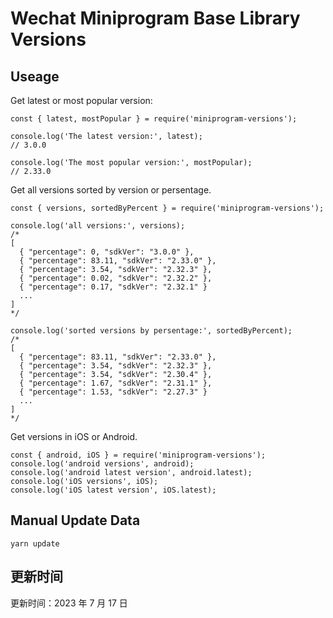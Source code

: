 
# Wechat Miniprogram Base Library Versions

## Useage

Get latest or most popular version:

```;
const { latest, mostPopular } = require('miniprogram-versions');

console.log('The latest version:', latest);
// 3.0.0

console.log('The most popular version:', mostPopular);
// 2.33.0

```

Get all versions sorted by version or persentage.

```
const { versions, sortedByPercent } = require('miniprogram-versions');

console.log('all versions:', versions);
/*
[
  { "percentage": 0, "sdkVer": "3.0.0" },
  { "percentage": 83.11, "sdkVer": "2.33.0" },
  { "percentage": 3.54, "sdkVer": "2.32.3" },
  { "percentage": 0.02, "sdkVer": "2.32.2" },
  { "percentage": 0.17, "sdkVer": "2.32.1" }
  ...
]
*/

console.log('sorted versions by persentage:', sortedByPercent);
/*
[
  { "percentage": 83.11, "sdkVer": "2.33.0" },
  { "percentage": 3.54, "sdkVer": "2.32.3" },
  { "percentage": 3.54, "sdkVer": "2.30.4" },
  { "percentage": 1.67, "sdkVer": "2.31.1" },
  { "percentage": 1.53, "sdkVer": "2.27.3" }
  ...
]
*/
```

Get versions in iOS or Android.

```
const { android, iOS } = require('miniprogram-versions');
console.log('android versions', android);
console.log('android latest version', android.latest);
console.log('iOS versions', iOS);
console.log('iOS latest version', iOS.latest);
```

## Manual Update Data

```
yarn update
```

## 更新时间

更新时间：2023 年 7 月 17 日
